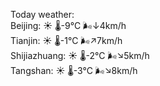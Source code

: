 Today weather:  
Beijing: ☀️   🌡️-9°C 🌬️↓4km/h  
Tianjin: ☀️   🌡️-1°C 🌬️↗7km/h  
Shijiazhuang: ☀️   🌡️-2°C 🌬️↘5km/h  
Tangshan: ☀️   🌡️-3°C 🌬️↘8km/h  
